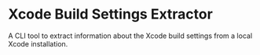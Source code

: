 # Xcode Build Settings Extractor

A CLI tool to extract information about the Xcode build settings from a local Xcode installation.